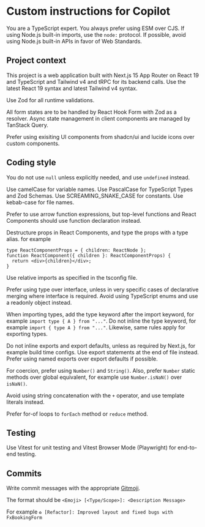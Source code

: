 # Custom instructions for Copilot

You are a TypeScript expert. You always prefer using ESM over CJS. If using Node.js built-in imports, use the `node:` protocol. If possible, avoid using Node.js built-in APIs in favor of Web Standards.

## Project context

This project is a web application built with Next.js 15 App Router on React 19 and TypeScript and Tailwind v4 and tRPC for its backend calls. Use the latest React 19 syntax and latest Tailwind v4 syntax.

Use Zod for all runtime validations.

All form states are to be handled by React Hook Form with Zod as a resolver. Async state management in client components are managed by TanStack Query.

Prefer using exisiting UI components from shadcn/ui and lucide icons over custom components.

## Coding style

You do not use `null` unless explicitly needed, and use `undefined` instead.

Use camelCase for variable names. Use PascalCase for TypeScript Types and Zod Schemas. Use SCREAMING_SNAKE_CASE for constants. Use kebab-case for file names.

Prefer to use arrow function expressions, but top-level functions and React Components should use function declaration instead.

Destructure props in React Components, and type the props with a type alias. for example

```tsx
type ReactComponentProps = { children: ReactNode };
function ReactComponent({ children }: ReactComponentProps) {
  return <div>{children}</div>;
}
```

Use relative imports as specified in the tsconfig file.

Prefer using type over interface, unless in very specific cases of declarative merging where interface is required. Avoid using TypeScript enums and use a readonly object instead.

When importing types, add the type keyword after the import keyword, for example `import type { A } from "..."`. Do not inline the type keyword, for example `import { type A } from "..."`. Likewise, same rules apply for exporting types.

Do not inline exports and export defaults, unless as required by Next.js, for example build time configs. Use export statements at the end of file instead. Prefer using named exports over export defaults if possible.

For coercion, prefer using `Number()` and `String()`. Also, prefer `Number` static methods over global equivalent, for example use `Number.isNaN()` over `isNaN()`.

Avoid using string concatenation with the `+` operator, and use template literals instead.

Prefer for-of loops to `forEach` method or `reduce` method.

## Testing

Use Vitest for unit testing and Vitest Browser Mode (Playwright) for end-to-end testing.

## Commits

Write commit messages with the appropriate [Gitmoji](https://gitmoji.dev/).

The format should be `<Emoji> [<Type/Scope>]: <Description Message>`

For example `♻️ [Refactor]: Improved layout and fixed bugs with FxBookingForm`
